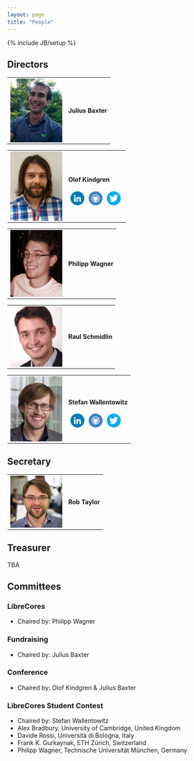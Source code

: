 ```yaml
---
layout: page
title: "People"
---
```

{% include JB/setup %}

## Directors

<table cellpadding="10">
	<tr><td><img src="/assets/people/JuliusBaxter.jpg" align="left" width="120px"></td>
	<td><h4>Julius Baxter</h4></td></tr>
</table>

<table cellpadding="10">
	<tr><td><img src="/assets/people/OlofKindgren.jpg" align="left" width="120px"></td>
	<td><h4>Olof Kindgren</h4>
	<a href="https://www.linkedin.com/in/olofkindgren"><img src="/assets/flat_web_icon_set/color/LinkedIn.png" align="left" hspace="5"></a>
	<a href="https://github.com/olofk/"><img src="/assets/flat_web_icon_set/color/Github.png" align="left" hspace="5"></a>
	<a href="https://twitter.com/OlofKindgren"><img src="/assets/flat_web_icon_set/color/Twitter.png" align="left" hspace="5"></a>
	</td></tr>
</table>

<table cellpadding="10">
	<tr><td><img src="/assets/people/PhilippWagner.jpg" align="left" width="120px"></td>
	<td><h4>Philipp Wagner</h4></td></tr>
</table>

<table cellpadding="10">
	<tr><td><img src="/assets/people/RaulSchmidlin.jpg" align="left" width="120px"></td>
	<td><h4>Raul Schmidlin</h4></td></tr>
</table>

<table cellpadding="10">
	<tr><td><img src="/assets/people/StefanWallentowitz.png" align="left" width="120px"></td>
	<td>
	<h4>Stefan Wallentowitz</h4>
	<a href="https://www.linkedin.com/in/wallento"><img src="/assets/flat_web_icon_set/color/LinkedIn.png" align="left" hspace="5"></a>
	<a href="https://github.com/wallento/"><img src="/assets/flat_web_icon_set/color/Github.png" align="left" hspace="5"></a>
	<a href="https://twitter.com/wallento"><img src="/assets/flat_web_icon_set/color/Twitter.png" align="left" hspace="5"></a>
	</td></tr>
</table>

## Secretary

<table cellpadding="10">
	<tr><td><img src="/assets/people/RobTaylor.jpg" align="left" width="120px"></td>
	<td><h4>Rob Taylor</h4></td></tr>
</table>

## Treasurer

TBA

## Committees

### LibreCores

* Chaired by: Philipp Wagner

### Fundraising

* Chaired by: Julius Baxter

### Conference

* Chaired by: Olof Kindgren & Julius Baxter

### LibreCores Student Contest

* Chaired by: Stefan Wallentowitz
* Alex Bradbury, University of Cambridge, United Kingdom
* Davide Rossi, Università di Bologna, Italy
* Frank K. Gurkaynak, ETH Zürich, Switzerland
* Philipp Wagner, Technische Universität München, Germany
